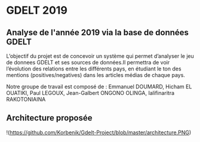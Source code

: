# GDELT 2019

## Analyse de l'année 2019 via la base de données GDELT 

L’objectif du projet est de concevoir un système qui permet d’analyser le jeu de donnees GDELT et ses sources de données.Il permettra de voir l’évolution des relations entre les différents pays, en étudiant le ton des mentions (positives/negatives) dans les articles médias de chaque pays.

Notre groupe de travail est composé de : Emmanuel DOUMARD, Hicham EL OUATIKI, Paul LEGOUX, Jean-Galbert ONGONO OLINGA, Ialifinaritra RAKOTONIAINA

## Architecture proposée 

!(https://github.com/Korbenik/Gdelt-Project/blob/master/architecture.PNG)


